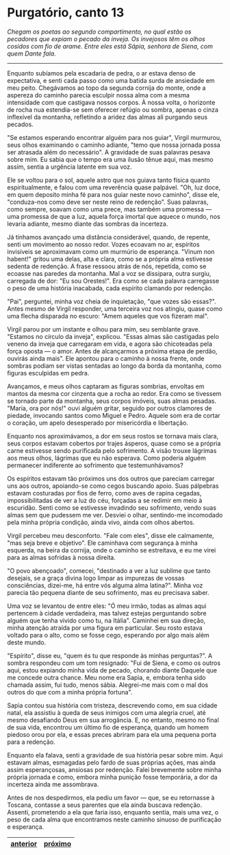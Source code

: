 # Purgatório, canto 13

_Chegam os poetas ao segundo compartimento, no qual estão os pecadores que expiam o pecado da inveja. Os invejosos têm os olhos cosidos com fio de arame. Entre eles está Sápia, senhora de Siena, com quem Dante fala._

---

Enquanto subíamos pela escadaria de pedra, o ar estava denso de expectativa, e senti cada passo como uma batida surda de ansiedade em meu peito. Chegávamos ao topo da segunda cornija do monte, onde a aspereza do caminho parecia esculpir nossa alma com a mesma intensidade com que castigava nossos corpos. À nossa volta, o horizonte de rocha nua estendia-se sem oferecer refúgio ou sombra, apenas o cinza inflexível da montanha, refletindo a aridez das almas ali purgando seus pecados.

"Se estamos esperando encontrar alguém para nos guiar", Virgil murmurou, seus olhos examinando o caminho adiante, "temo que nossa jornada possa ser atrasada além do necessário". A gravidade de suas palavras pesava sobre mim. Eu sabia que o tempo era uma ilusão tênue aqui, mas mesmo assim, sentia a urgência latente em sua voz.

Ele se voltou para o sol, aquele astro que nos guiava tanto física quanto espiritualmente, e falou com uma reverência quase palpável. "Oh, luz doce, em quem deposito minha fé para nos guiar neste novo caminho", disse ele, "conduza-nos como deve ser neste reino de redenção". Suas palavras, como sempre, soavam como uma prece, mas também uma promessa — uma promessa de que a luz, aquela força imortal que aquece o mundo, nos levaria adiante, mesmo diante das sombras da incerteza.

Já tínhamos avançado uma distância considerável, quando, de repente, senti um movimento ao nosso redor. Vozes ecoavam no ar, espíritos invisíveis se aproximavam como um murmúrio de esperança. "Vinum non habent!" gritou uma delas, alta e clara, como se a própria alma estivesse sedenta de redenção. A frase ressoou atrás de nós, repetida, como se ecoasse nas paredes da montanha. Mal a voz se dissipara, outra surgiu, carregada de dor: "Eu sou Orestes!". Era como se cada palavra carregasse o peso de uma história inacabada, cada espírito clamando por redenção.

"Pai", perguntei, minha voz cheia de inquietação, "que vozes são essas?". Antes mesmo de Virgil responder, uma terceira voz nos atingiu, quase como uma flecha disparada no escuro: "Amem aqueles que vos fizeram mal".

Virgil parou por um instante e olhou para mim, seu semblante grave. "Estamos no círculo da inveja", explicou. "Essas almas são castigadas pelo veneno da inveja que carregaram em vida, e agora são chicoteadas pela força oposta — o amor. Antes de alcançarmos a próxima etapa de perdão, ouvirás ainda mais". Ele apontou para o caminho à nossa frente, onde sombras podiam ser vistas sentadas ao longo da borda da montanha, como figuras esculpidas em pedra.

Avançamos, e meus olhos captaram as figuras sombrias, envoltas em mantos da mesma cor cinzenta que a rocha ao redor. Era como se tivessem se tornado parte da montanha, seus corpos imóveis, suas almas pesadas. "Maria, ora por nós!" ouvi alguém gritar, seguido por outros clamores de piedade, invocando santos como Miguel e Pedro. Aquele som era de cortar o coração, um apelo desesperado por misericórdia e libertação.

Enquanto nos aproximávamos, a dor em seus rostos se tornava mais clara, seus corpos estavam cobertos por trajes ásperos, quase como se a própria carne estivesse sendo purificada pelo sofrimento. A visão trouxe lágrimas aos meus olhos, lágrimas que eu não esperava. Como poderia alguém permanecer indiferente ao sofrimento que testemunhávamos?

Os espíritos estavam tão próximos uns dos outros que pareciam carregar uns aos outros, apoiando-se como cegos buscando apoio. Suas pálpebras estavam costuradas por fios de ferro, como aves de rapina cegadas, impossibilitadas de ver a luz do céu, forçadas a se redimir em meio à escuridão. Senti como se estivesse invadindo seu sofrimento, vendo suas almas sem que pudessem me ver. Desviei o olhar, sentindo-me incomodado pela minha própria condição, ainda vivo, ainda com olhos abertos.

Virgil percebeu meu desconforto. "Fale com eles", disse ele calmamente, "mas seja breve e objetivo". Ele caminhava com segurança à minha esquerda, na beira da cornija, onde o caminho se estreitava, e eu me virei para as almas sofridas à nossa direita.

"O povo abençoado", comecei, "destinado a ver a luz sublime que tanto desejais, se a graça divina logo limpar as impurezas de vossas consciências, dizei-me, há entre vós alguma alma latina?". Minha voz parecia tão pequena diante de seu sofrimento, mas eu precisava saber.

Uma voz se levantou de entre eles: "Ó meu irmão, todas as almas aqui pertencem à cidade verdadeira, mas talvez estejas perguntando sobre alguém que tenha vivido como tu, na Itália". Caminhei em sua direção, minha atenção atraída por uma figura em particular. Seu rosto estava voltado para o alto, como se fosse cego, esperando por algo mais além deste mundo.

"Espírito", disse eu, "quem és tu que responde às minhas perguntas?". A sombra respondeu com um tom resignado: "Fui de Siena, e como os outros aqui, estou expiando minha vida de pecado, chorando diante Daquele que me concede outra chance. Meu nome era Sapìa, e, embora tenha sido chamada assim, fui tudo, menos sábia. Alegrei-me mais com o mal dos outros do que com a minha própria fortuna".

Sapìa contou sua história com tristeza, descrevendo como, em sua cidade natal, ela assistiu à queda de seus inimigos com uma alegria cruel, até mesmo desafiando Deus em sua arrogância. E, no entanto, mesmo no final de sua vida, encontrou um último fio de esperança, quando um homem piedoso orou por ela, e essas preces abriram para ela uma pequena porta para a redenção.

Enquanto ela falava, senti a gravidade de sua história pesar sobre mim. Aqui estavam almas, esmagadas pelo fardo de suas próprias ações, mas ainda assim esperançosas, ansiosas por redenção. Falei brevemente sobre minha própria jornada e como, embora minha punição fosse temporária, a dor da incerteza ainda me assombrava.

Antes de nos despedirmos, ela pediu um favor — que, se eu retornasse à Toscana, contasse a seus parentes que ela ainda buscava redenção. Assenti, prometendo a ela que faria isso, enquanto sentia, mais uma vez, o peso de cada alma que encontramos neste caminho sinuoso de purificação e esperança.

| [anterior](/b_purgatorio/12/README.md) | [próximo](/b_purgatorio/14/README.md) |
|----------|---------|